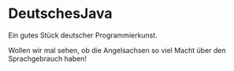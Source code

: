 # DeutschesJava
Ein gutes Stück deutscher Programmierkunst.

Wollen wir mal sehen, ob die Angelsachsen so viel Macht über den Sprachgebrauch haben!
